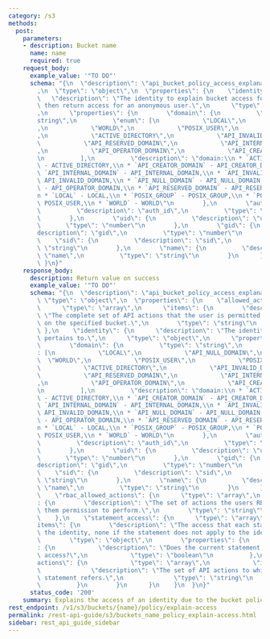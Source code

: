 ```yaml
---
category: /s3
methods:
  post:
    parameters:
    - description: Bucket name
      name: name
      required: true
    request_body:
      example_value: '"TO DO"'
      schema: "{\n  \"description\": \"api_bucket_policy_access_explanation_options\"\
        ,\n  \"type\": \"object\",\n  \"properties\": {\n    \"identity\": {\n   \
        \   \"description\": \"The identity to explain bucket access for, if None\
        \ then return access for an anonymous user.\",\n      \"type\": \"object\"\
        ,\n      \"properties\": {\n        \"domain\": {\n          \"type\": \"\
        string\",\n          \"enum\": [\n            \"LOCAL\",\n            \"API_NULL_DOMAIN\"\
        ,\n            \"WORLD\",\n            \"POSIX_USER\",\n            \"POSIX_GROUP\"\
        ,\n            \"ACTIVE_DIRECTORY\",\n            \"API_INVALID_DOMAIN\",\n\
        \            \"API_RESERVED_DOMAIN\",\n            \"API_INTERNAL_DOMAIN\"\
        ,\n            \"API_OPERATOR_DOMAIN\",\n            \"API_CREATOR_DOMAIN\"\
        \n          ],\n          \"description\": \"domain:\\n * `ACTIVE_DIRECTORY`\
        \ - ACTIVE_DIRECTORY,\\n * `API_CREATOR_DOMAIN` - API_CREATOR_DOMAIN,\\n *\
        \ `API_INTERNAL_DOMAIN` - API_INTERNAL_DOMAIN,\\n * `API_INVALID_DOMAIN` -\
        \ API_INVALID_DOMAIN,\\n * `API_NULL_DOMAIN` - API_NULL_DOMAIN,\\n * `API_OPERATOR_DOMAIN`\
        \ - API_OPERATOR_DOMAIN,\\n * `API_RESERVED_DOMAIN` - API_RESERVED_DOMAIN,\\\
        n * `LOCAL` - LOCAL,\\n * `POSIX_GROUP` - POSIX_GROUP,\\n * `POSIX_USER` -\
        \ POSIX_USER,\\n * `WORLD` - WORLD\"\n        },\n        \"auth_id\": {\n\
        \          \"description\": \"auth_id\",\n          \"type\": \"string\"\n\
        \        },\n        \"uid\": {\n          \"description\": \"uid\",\n   \
        \       \"type\": \"number\"\n        },\n        \"gid\": {\n          \"\
        description\": \"gid\",\n          \"type\": \"number\"\n        },\n    \
        \    \"sid\": {\n          \"description\": \"sid\",\n          \"type\":\
        \ \"string\"\n        },\n        \"name\": {\n          \"description\":\
        \ \"name\",\n          \"type\": \"string\"\n        }\n      }\n    }\n \
        \ }\n}"
    response_body:
      description: Return value on success
      example_value: '"TO DO"'
      schema: "{\n  \"description\": \"api_bucket_policy_access_explanation\",\n \
        \ \"type\": \"object\",\n  \"properties\": {\n    \"allowed_actions\": {\n\
        \      \"type\": \"array\",\n      \"items\": {\n        \"description\":\
        \ \"The complete set of API actions that the user is permitted to perform\
        \ on the specified bucket.\",\n        \"type\": \"string\"\n      }\n   \
        \ },\n    \"identity\": {\n      \"description\": \"The identity the explanation\
        \ pertains to.\",\n      \"type\": \"object\",\n      \"properties\": {\n\
        \        \"domain\": {\n          \"type\": \"string\",\n          \"enum\"\
        : [\n            \"LOCAL\",\n            \"API_NULL_DOMAIN\",\n          \
        \  \"WORLD\",\n            \"POSIX_USER\",\n            \"POSIX_GROUP\",\n\
        \            \"ACTIVE_DIRECTORY\",\n            \"API_INVALID_DOMAIN\",\n\
        \            \"API_RESERVED_DOMAIN\",\n            \"API_INTERNAL_DOMAIN\"\
        ,\n            \"API_OPERATOR_DOMAIN\",\n            \"API_CREATOR_DOMAIN\"\
        \n          ],\n          \"description\": \"domain:\\n * `ACTIVE_DIRECTORY`\
        \ - ACTIVE_DIRECTORY,\\n * `API_CREATOR_DOMAIN` - API_CREATOR_DOMAIN,\\n *\
        \ `API_INTERNAL_DOMAIN` - API_INTERNAL_DOMAIN,\\n * `API_INVALID_DOMAIN` -\
        \ API_INVALID_DOMAIN,\\n * `API_NULL_DOMAIN` - API_NULL_DOMAIN,\\n * `API_OPERATOR_DOMAIN`\
        \ - API_OPERATOR_DOMAIN,\\n * `API_RESERVED_DOMAIN` - API_RESERVED_DOMAIN,\\\
        n * `LOCAL` - LOCAL,\\n * `POSIX_GROUP` - POSIX_GROUP,\\n * `POSIX_USER` -\
        \ POSIX_USER,\\n * `WORLD` - WORLD\"\n        },\n        \"auth_id\": {\n\
        \          \"description\": \"auth_id\",\n          \"type\": \"string\"\n\
        \        },\n        \"uid\": {\n          \"description\": \"uid\",\n   \
        \       \"type\": \"number\"\n        },\n        \"gid\": {\n          \"\
        description\": \"gid\",\n          \"type\": \"number\"\n        },\n    \
        \    \"sid\": {\n          \"description\": \"sid\",\n          \"type\":\
        \ \"string\"\n        },\n        \"name\": {\n          \"description\":\
        \ \"name\",\n          \"type\": \"string\"\n        }\n      }\n    },\n\
        \    \"rbac_allowed_actions\": {\n      \"type\": \"array\",\n      \"items\"\
        : {\n        \"description\": \"The set of actions the users RBAC roles gives\
        \ them permission to perform.\",\n        \"type\": \"string\"\n      }\n\
        \    },\n    \"statement_access\": {\n      \"type\": \"array\",\n      \"\
        items\": {\n        \"description\": \"The access that each statement provides\
        \ the identity, none if the statement does not apply to the identity.\",\n\
        \        \"type\": \"object\",\n        \"properties\": {\n          \"allow\"\
        : {\n            \"description\": \"Does the current statement allow or deny\
        \ access?\",\n            \"type\": \"boolean\"\n          },\n          \"\
        actions\": {\n            \"type\": \"array\",\n            \"items\": {\n\
        \              \"description\": \"The set of API actions to which the current\
        \ statement refers.\",\n              \"type\": \"string\"\n            }\n\
        \          }\n        }\n      }\n    }\n  }\n}"
      status_code: '200'
    summary: Explains the access of an identity due to the bucket policy.
rest_endpoint: /v1/s3/buckets/{name}/policy/explain-access
permalink: /rest-api-guide/s3/buckets_name_policy_explain-access.html
sidebar: rest_api_guide_sidebar
---
```

